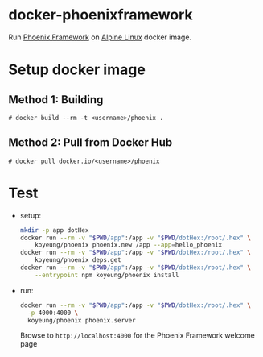 docker-phoenixframework
=======================

Run [Phoenix Framework](http://www.phoenixframework.org) on [Alpine Linux](http://www.alpinelinux.org) docker image.


Setup docker image
====================

Method 1: Building
------------------

    # docker build --rm -t <username>/phoenix .

Method 2: Pull from Docker Hub
------------------------------

    # docker pull docker.io/<username>/phoenix

Test
====

* setup:

  ```bash
  mkdir -p app dotHex
  docker run --rm -v "$PWD/app":/app -v "$PWD/dotHex:/root/.hex" \
      koyeung/phoenix phoenix.new /app --app=hello_phoenix
  docker run --rm -v "$PWD/app":/app -v "$PWD/dotHex:/root/.hex" \
      koyeung/phoenix deps.get
  docker run --rm -v "$PWD/app":/app -v "$PWD/dotHex:/root/.hex" \
      --entrypoint npm koyeung/phoenix install
  ```

* run:

  ```bash
  docker run --rm -v "$PWD/app":/app -v "$PWD/dotHex:/root/.hex" \
    -p 4000:4000 \
    koyeung/phoenix phoenix.server
  ```

  Browse to `http://localhost:4000` for the Phoenix Framework welcome page
